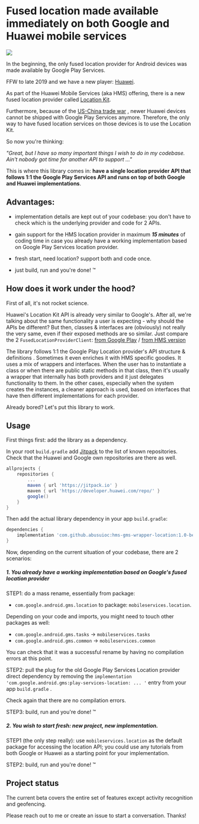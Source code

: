 # Fused location made available immediately on both Google and Huawei mobile services

[![](https://jitpack.io/v/abusuioc/hms-gms-wrapper-location.svg?style=flat-square)](https://jitpack.io/#abusuioc/hms-gms-wrapper-location/)

In the beginning, the only fused location provider for Android devices was made available by Google Play Services.

FFW to late 2019 and we have a new player:  [Huawei](https://www.huawei.com/).

As part of the Huawei Mobile Services (aka HMS) offering, there is a new fused location provider called [Location Kit](https://developer.huawei.com/consumer/en/hms/huawei-locationkit).

Furthermore, because of the [US-China trade war](https://en.wikipedia.org/wiki/China%E2%80%93United_States_trade_war) , newer Huawei devices cannot be shipped with Google Play Services anymore. Therefore, the only way to have fused location services on those devices is to use the Location Kit.

So now you're thinking:

*"Great, but I have so many important things I wish to do in my codebase. Ain't nobody got time for another API to support ..."*

This is where this library comes in: **have a single location provider API that follows 1:1 the Google Play Services API and runs on top of both Google and Huawei implementations**.



## Advantages:

- implementation details are kept out of your codebase: you don't have to check which is the underlying provider and code for 2 APIs.

- gain support for the HMS location provider in maximum ***15 minutes*** of coding time in case you already have a working implementation based on Google Play Services location provider. 

- fresh start, need location? support both and code once.

- just build, run and you're done! ™

  

## How does it work under the hood?

First of all, it's not rocket science.

Huawei's Location Kit API is already very similar to Google's. After all, we're talking about the same functionality a user is expecting - why should the APIs be different? But then, classes & interfaces are (obviously) not really the very same, even if their exposed methods are so similar. Just compare the 2 `FusedLocationProviderClient`: [from Google Play](https://developers.google.com/android/reference/com/google/android/gms/location/FusedLocationProviderClient) / [from HMS version](https://developer.huawei.com/consumer/en/doc/development/HMS-References/fusedlocationproviderclient)  

The library follows 1:1 the Google Play Location provider's API structure & definitions . Sometimes it even enriches it with HMS specific goodies. It uses a mix of wrappers and interfaces. When the user has to instantiate a class or when there are public static methods in that class, then it's usually a wrapper that internally has both providers and it just delegates functionality to them. In the other cases, especially when the system creates the instances, a cleaner approach is used, based on interfaces that have then different implementations for each provider.

Already bored? Let's put this library to work.



## Usage

First things first: add the library as a dependency.

In your root `build.gradle` add [Jitpack](https://jitpack.io/) to the list of known repositories. Check that the Huawei and Google own repositories are there as well.

```gradle
allprojects {
	repositories {
		...
		maven { url 'https://jitpack.io' }
		maven { url 'https://developer.huawei.com/repo/' }
		google()
	}
}
```
Then add the actual library dependency in your app `build.gradle`:

```gradle
dependencies {
	implementation 'com.github.abusuioc:hms-gms-wrapper-location:1.0-beta-4'
}
```



Now, depending on the current situation of your codebase, there are 2 scenarios:



##### 1. You already have a working implementation based on Google's fused location provider

STEP1: do a mass rename, essentially from package:

- `com.google.android.gms.location` to package:  `mobileservices.location`. 

Depending on your code and imports, you might need to touch other packages as well:

- `com.google.android.gms.tasks` -> `mobileservices.tasks`
- `com.google.android.gms.common` -> `mobileservices.common`

You can check that it was a successful rename by having no compilation errors at this point.

STEP2: pull the plug for the old Google Play Services Location provider direct dependency by removing the `implementation 'com.google.android.gms:play-services-location: ... '` entry from your app `build.gradle` .

Check again that there are no compilation errors.

STEP3: build, run and you're done! ™



##### 2. You wish to start fresh: new project, new implementation.

STEP1 (the only step really): use `mobileservices.location` as the default package for accessing the location API; you could use any tutorials from both Google or Huawei as a starting point for your implementation.

STEP2: build, run and you're done! ™



## Project status

The current beta covers the entire set of features except activity recognition and geofencing.

Please reach out to me or create an issue to start a conversation. Thanks!